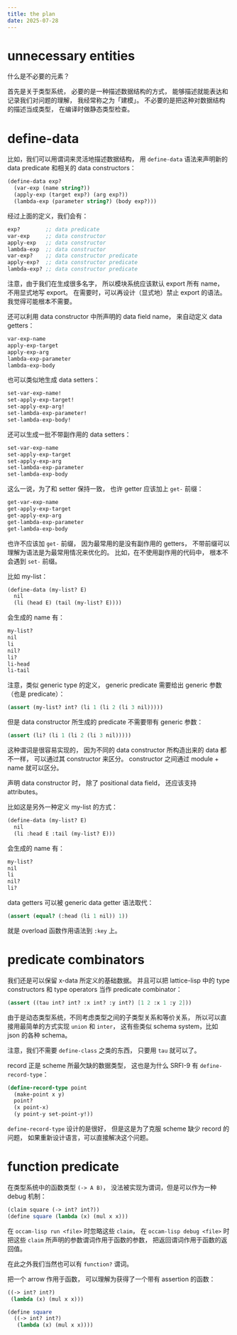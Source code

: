 ```yaml
---
title: the plan
date: 2025-07-28
---
```


# unnecessary entities

什么是不必要的元素？

首先是关于类型系统，
必要的是一种描述数据结构的方式，
能够描述就能表达和记录我们对问题的理解，
我经常称之为「建模」。
不必要的是把这种对数据结构的描述当成类型，
在编译时做静态类型检查。

# define-data

比如，我们可以用谓词来灵活地描述数据结构，
用 `define-data` 语法来声明新的 data predicate
和相关的 data constructors：

```scheme
(define-data exp?
  (var-exp (name string?))
  (apply-exp (target exp?) (arg exp?))
  (lambda-exp (parameter string?) (body exp?)))
```

经过上面的定义，我们会有：

```scheme
exp?        ;; data predicate
var-exp     ;; data constructor
apply-exp   ;; data constructor
lambda-exp  ;; data constructor
var-exp?    ;; data constructor predicate
apply-exp?  ;; data constructor predicate
lambda-exp? ;; data constructor predicate
```

注意，由于我们在生成很多名字，
所以模块系统应该默认 export 所有 name，
不用显式地写 export。
在需要时，可以再设计（显式地）禁止 export 的语法。
我觉得可能根本不需要。

还可以利用 data constructor 中所声明的 data field name，
来自动定义 data getters：

```scheme
var-exp-name
apply-exp-target
apply-exp-arg
lambda-exp-parameter
lambda-exp-body
```

也可以类似地生成 data setters：

```scheme
set-var-exp-name!
set-apply-exp-target!
set-apply-exp-arg!
set-lambda-exp-parameter!
set-lambda-exp-body!
```

还可以生成一批不带副作用的 data setters：

```scheme
set-var-exp-name
set-apply-exp-target
set-apply-exp-arg
set-lambda-exp-parameter
set-lambda-exp-body
```

这么一说，为了和 setter 保持一致，
也许 getter 应该加上 `get-` 前缀：

```scheme
get-var-exp-name
get-apply-exp-target
get-apply-exp-arg
get-lambda-exp-parameter
get-lambda-exp-body
```

也许不应该加 `get-` 前缀，
因为最常用的是没有副作用的 getters，
不带前缀可以理解为语法是为最常用情况来优化的。
比如，在不使用副作用的代码中，
根本不会遇到 `set-` 前缀。

比如 my-list：

```scheme
(define-data (my-list? E)
  nil
  (li (head E) (tail (my-list? E))))
```

会生成的 name 有：

```scheme
my-list?
nil
li
nil?
li?
li-head
li-tail
```

注意，类似 generic type 的定义，
generic predicate 需要给出 generic 参数（也是 predicate）：

```scheme
(assert (my-list? int? (li 1 (li 2 (li 3 nil)))))
```

但是 data constructor 所生成的 predicate 不需要带有 generic 参数：

```scheme
(assert (li? (li 1 (li 2 (li 3 nil)))))
```

这种谓词是很容易实现的，
因为不同的 data constructor 所构造出来的 data 都不一样，
可以通过其 constructor 来区分。
constructor 之间通过 module + name 就可以区分。

声明 data constructor 时，
除了 positional data field，
还应该支持 attributes。

比如这是另外一种定义 my-list 的方式：

```scheme
(define-data (my-list? E)
  nil
  (li :head E :tail (my-list? E)))
```
会生成的 name 有：

```scheme
my-list?
nil
li
nil?
li?
```

data getters 可以被 generic data getter 语法取代：

```scheme
(assert (equal? (:head (li 1 nil)) 1))
```

就是 overload 函数作用语法到 `:key` 上。

# predicate combinators

我们还是可以保留 x-data 所定义的基础数据。
并且可以把 lattice-lisp 中的 type constructors
和 type operators 当作 predicate combinator：

```scheme
(assert ((tau int? int? :x int? :y int?) [1 2 :x 1 :y 2]))
```

由于是动态类型系统，不同考虑类型之间的子类型关系和等价关系，
所以可以直接用最简单的方式实现 `union` 和 `inter`，
这有些类似 schema system，比如 json 的各种 schema。

注意，我们不需要 `define-class` 之类的东西，
只要用 `tau` 就可以了。

record 正是 scheme 所最欠缺的数据类型，
这也是为什么 SRFI-9 有 `define-record-type`：

```scheme
(define-record-type point
  (make-point x y)
  point?
  (x point-x)
  (y point-y set-point-y!))
```

`define-record-type` 设计的是很好，
但是这是为了克服 scheme 缺少 record 的问题，
如果重新设计语言，可以直接解决这个问题。

# function predicate

在类型系统中的函数类型 `(-> A B)`，
没法被实现为谓词，但是可以作为一种 debug 机制：

```scheme
(claim square (-> int? int?))
(define square (lambda (x) (mul x x)))
```

在 `occam-lisp run <file>` 时忽略这些 `claim`，
在 `occam-lisp debug <file>` 时把这些 `claim`
所声明的参数谓词作用于函数的参数，
把返回谓词作用于函数的返回值。

在此之外我们当然也可以有 `function?` 谓词。

把一个 arrow 作用于函数，
可以理解为获得了一个带有 assertion 的函数：

```scheme
((-> int? int?)
 (lambda (x) (mul x x)))

(define square
  ((-> int? int?)
   (lambda (x) (mul x x))))
```
